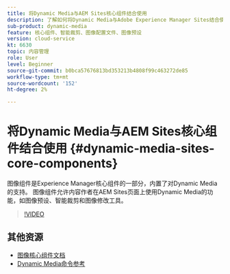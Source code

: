 ```yaml
---
title: 将Dynamic Media与AEM Sites核心组件结合使用
description: 了解如何将Dynamic Media与Adobe Experience Manager Sites结合使用。 图像组件是Experience Manager核心组件的一部分，内置了对Dynamic Media的支持。 图像组件允许内容作者在AEM Sites页面上使用Dynamic Media的功能，如图像预设、智能裁剪和图像修改工具。
sub-product: dynamic-media
feature: 核心组件、智能裁剪、图像配置文件、图像预设
version: cloud-service
kt: 6630
topic: 内容管理
role: User
level: Beginner
source-git-commit: b0bca57676813bd353213b4808f99c463272de85
workflow-type: tm+mt
source-wordcount: '152'
ht-degree: 2%

---
```



# 将Dynamic Media与AEM Sites核心组件结合使用 {#dynamic-media-sites-core-components}

图像组件是Experience Manager核心组件的一部分，内置了对Dynamic Media的支持。 图像组件允许内容作者在AEM Sites页面上使用Dynamic Media的功能，如图像预设、智能裁剪和图像修改工具。

>[!VIDEO](https://video.tv.adobe.com/v/329331/?quality=12&learn=on)

## 其他资源

* [图像核心组件文档](https://experienceleague.adobe.com/docs/experience-manager-core-components/using/components/image.html?lang=en#dynamic-media)
* [Dynamic Media命令参考](https://experienceleague.adobe.com/docs/dynamic-media-developer-resources/image-serving-api/image-serving-api/http-protocol-reference/command-reference/c-command-reference.html?lang=en#image-serving-api)
